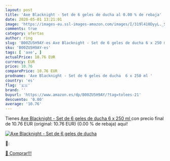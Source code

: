 ```yaml
---
layout: post
title: 'Axe Blacknight - Set de 6 geles de ducha al 0.00 % de rebaja'
date: 2020-05-01 13:21:01
image: 'https://images-eu.ssl-images-amazon.com/images/I/319l410DyyL._SL200_.jpg'
comments: true
category: ofertas
author: ring
slug: 'B00ZU5H9AY-es Axe Blacknight - Set de 6 geles de ducha 6 x 250 ml'
sku: 'B00ZU5H9AY-es'
tags: [ 'axe', ]
actualPrice: 10.76 EUR
currency: EUR
price: 10.76
comparePrice: 10.76 EUR
prodname: 'Axe Blacknight - Set de 6 geles de ducha  6 x 250 ml '
country: 'es'
flag: '🇪🇸'
brand: ''
buyurl: 'https://www.amazon.es/dp/B00ZU5H9AY/?tag=tolees-21'
descuento: '0.00'
average: '10.76'
---
```


Tienes [Axe Blacknight - Set de 6 geles de ducha  6 x 250 ml ](https://www.amazon.es/dp/B00ZU5H9AY/?tag=tolees-21) con precio final de  10.76 EUR (original: 10.76 EUR) (0.00 %  de rebaja) aqui!

[![Axe Blacknight - Set de 6 geles de ducha](https://images-eu.ssl-images-amazon.com/images/I/319l410DyyL._SL200_.jpg)](https://www.amazon.es/dp/B00ZU5H9AY/?tag=tolees-21)

🔎:


[🛒 Comprar!!!](https://www.amazon.es/dp/B00ZU5H9AY/?tag=tolees-21)
